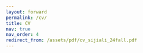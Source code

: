 ```yaml
---
layout: forward
permalink: /cv/
title: CV
nav: true
nav_order: 4
redirect_from: /assets/pdf/cv_sijiali_24fall.pdf
---
```

